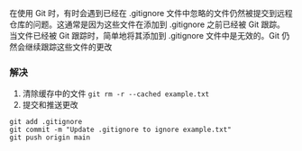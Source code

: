在使用 Git 时，有时会遇到已经在 .gitignore 文件中忽略的文件仍然被提交到远程仓库的问题。这通常是因为这些文件在添加到 .gitignore 之前已经被 Git 跟踪。  
当文件已经被 Git 跟踪时，简单地将其添加到 .gitignore 文件中是无效的。Git 仍然会继续跟踪这些文件的更改

### 解决
1. 清除缓存中的文件
`git rm -r --cached example.txt`
2. 提交和推送更改
```shell
git add .gitignore
git commit -m "Update .gitignore to ignore example.txt"
git push origin main
```
